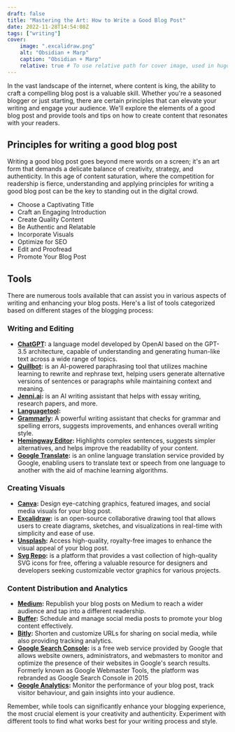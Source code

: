 ```yaml
---
draft: false
title: "Mastering the Art: How to Write a Good Blog Post"
date: 2022-11-28T14:54:08Z
tags: ["writing"]
cover:
    image: ".excalidraw.png"
    alt: "Obsidian + Marp"
    caption: "Obsidian + Marp"
    relative: true # To use relative path for cover image, used in hugo Page-bundles
---
```

In the vast landscape of the internet, where content is king, the ability to craft a compelling blog post is a valuable skill. Whether you're a seasoned blogger or just starting, there are certain principles that can elevate your writing and engage your audience. We'll explore the elements of a good blog post and provide tools and tips on how to create content that resonates with your readers.

## Principles for writing a good blog post

Writing a good blog post goes beyond mere words on a screen; it's an art form that demands a delicate balance of creativity, strategy, and authenticity. In this age of content saturation, where the competition for readership is fierce, understanding and applying principles for writing a good blog post can be the key to standing out in the digital crowd.

- Choose a Captivating Title
- Craft an Engaging Introduction
- Create Quality Content
- Be Authentic and Relatable
- Incorporate Visuals
- Optimize for SEO
- Edit and Proofread
- Promote Your Blog Post

## Tools

There are numerous tools available that can assist you in various aspects of writing and enhancing your blog posts. Here's a list of tools categorized based on different stages of the blogging process:

### Writing and Editing

- **[ChatGPT](https://chat.openai.com):** a language model developed by OpenAI based on the GPT-3.5 architecture, capable of understanding and generating human-like text across a wide range of topics.
- **[Quillbot](https://quillbot.com/):**  is an AI-powered paraphrasing tool that utilizes machine learning to rewrite and rephrase text, helping users generate alternative versions of sentences or paragraphs while maintaining context and meaning.
- **[Jenni.ai](https://app.jenni.ai/):** is an AI writing assistant that helps with essay writing, research papers, and more.
- **[Languagetool](https://languagetool.org/editor):**
- **[Grammarly](https://app.grammarly.com/):** A powerful writing assistant that checks for grammar and spelling errors, suggests improvements, and enhances overall writing style.
- **[Hemingway Editor](https://hemingwayapp.com/):** Highlights complex sentences, suggests simpler alternatives, and helps improve the readability of your content.
- **[Google Translate](https://translate.google.it):**  is an online language translation service provided by Google, enabling users to translate text or speech from one language to another with the aid of machine learning algorithms.

### Creating Visuals

- **[Canva](https://www.canva.com):** Design eye-catching graphics, featured images, and social media visuals for your blog post.
- **[Excalidraw](https://excalidraw.com):** is an open-source collaborative drawing tool that allows users to create diagrams, sketches, and visualizations in real-time with simplicity and ease of use.
- **[Unsplash](https://unsplash.com/):** Access high-quality, royalty-free images to enhance the visual appeal of your blog post.
- **[Svg Repo](https://www.svgrepo.com/):** is a platform that provides a vast collection of high-quality SVG icons for free, offering a valuable resource for designers and developers seeking customizable vector graphics for various projects.

### Content Distribution and Analytics

- **[Medium](https://medium.com/):** Republish your blog posts on Medium to reach a wider audience and tap into a different readership.
- **[Buffer](https://publish.buffer.com):** Schedule and manage social media posts to promote your blog content effectively.
- **[Bitly](https://bitly.com/):** Shorten and customize URLs for sharing on social media, while also providing tracking analytics.
- **[Google Search Console](https://search.google.com/search-console):**  is a free web service provided by Google that allows website owners, administrators, and webmasters to monitor and optimize the presence of their websites in Google's search results. Formerly known as Google Webmaster Tools, the platform was rebranded as Google Search Console in 2015
- **[Google Analytics](https://marketingplatform.google.com/home):** Monitor the performance of your blog post, track visitor behaviour, and gain insights into your audience.

Remember, while tools can significantly enhance your blogging experience, the most crucial element is your creativity and authenticity. Experiment with different tools to find what works best for your writing process and style.
